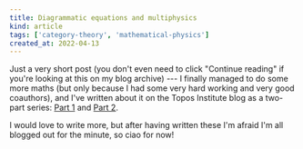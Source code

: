 ```yaml
---
title: Diagrammatic equations and multiphysics
kind: article
tags: ['category-theory', 'mathematical-physics']
created_at: 2022-04-13
---
```


Just a very short post (you don't even need to click "Continue reading" if you're looking at this on my blog archive) --- I finally managed to do some more maths (but only because I had some very hard working and very good coauthors), and I've written about it on the Topos Institute blog as a two-part series: [Part 1](https://topos.site/blog/2022/04/diagrammatic-equations-and-multiphysics-part-1/) and [Part 2](https://topos.site/blog/2022/04/diagrammatic-equations-and-multiphysics-part-2/).

I would love to write more, but after having written these I'm afraid I'm all blogged out for the minute, so ciao for now!

<!-- more -->
